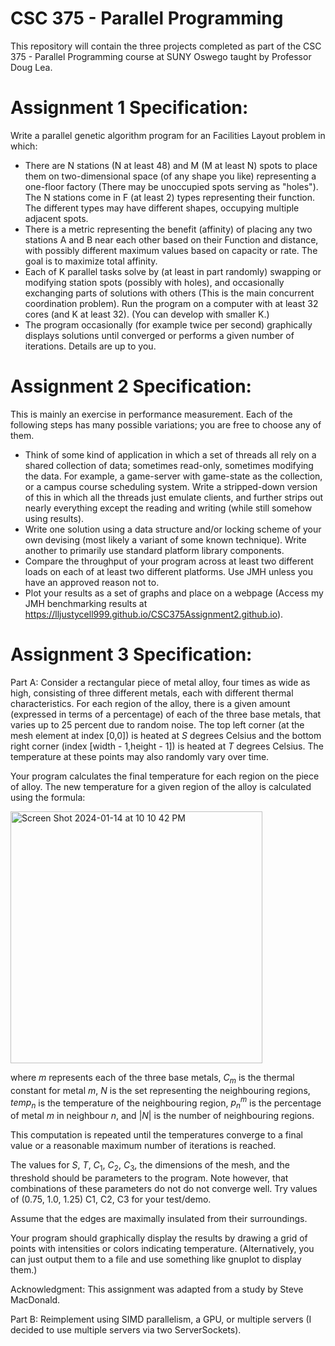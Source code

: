 # CSC 375 - Parallel Programming
This repository will contain the three projects completed as part of the CSC 375 - Parallel Programming course at SUNY Oswego taught by Professor Doug Lea.

# Assignment 1 Specification:
Write a parallel genetic algorithm program for an Facilities Layout problem in which:
* There are N stations (N at least 48) and M (M at least N) spots to place them on two-dimensional space (of any shape you like) representing a one-floor factory (There may be unoccupied spots serving as "holes"). The N stations come in F (at least 2) types representing their function. The different types may have different shapes, occupying multiple adjacent spots.
* There is a metric representing the benefit (affinity) of placing any two stations A and B near each other based on their Function and distance, with possibly different maximum values based on capacity or rate. The goal is to maximize total affinity.
* Each of K parallel tasks solve by (at least in part randomly) swapping or modifying station spots (possibly with holes), and occasionally exchanging parts of solutions with others (This is the main concurrent coordination problem). Run the program on a computer with at least 32 cores (and K at least 32). (You can develop with smaller K.)
* The program occasionally (for example twice per second) graphically displays solutions until converged or performs a given number of iterations. Details are up to you.

# Assignment 2 Specification:
This is mainly an exercise in performance measurement. Each of the following steps has many possible variations; you are free to choose any of them.
* Think of some kind of application in which a set of threads all rely on a shared collection of data; sometimes read-only, sometimes modifying the data. For example, a game-server with game-state as the collection, or a campus course scheduling system. Write a stripped-down version of this in which all the threads just emulate clients, and further strips out nearly everything except the reading and writing (while still somehow using results).
* Write one solution using a data structure and/or locking scheme of your own devising (most likely a variant of some known technique). Write another to primarily use standard platform library components.
* Compare the throughput of your program across at least two different loads on each of at least two different platforms. Use JMH unless you have an approved reason not to.
* Plot your results as a set of graphs and place on a webpage (Access my JMH benchmarking results at https://lljustycell999.github.io/CSC375Assignment2.github.io).

# Assignment 3 Specification:
Part A: Consider a rectangular piece of metal alloy, four times as wide as high, consisting of three different metals, each with different thermal characteristics. For each region of the alloy, there is a given amount (expressed in terms of a percentage) of each of the three base metals, that varies up to 25 percent due to random noise. The top left corner (at the mesh element at index [0,0]) is heated at $S$ degrees Celsius and the bottom right corner (index [width - 1,height - 1]) is heated at $T$ degrees Celsius. The temperature at these points may also randomly vary over time.

Your program calculates the final temperature for each region on the piece of alloy. The new temperature for a given region of the alloy is calculated using the formula:

<img align="center" width="403" alt="Screen Shot 2024-01-14 at 10 10 42 PM" src="https://github.com/lljustycell999/CSC375/assets/123667513/056240e0-1ada-43a8-a3f4-b849cdbb8e87">

where $m$ represents each of the three base metals, $C_m$ is the thermal constant for metal $m$, $N$ is the set representing the neighbouring regions, $temp_n$ is the temperature of the neighbouring region, $p^{m}_{n}$ is the percentage of metal $m$ in neighbour $n$, and $\vert N\vert$ is the number of neighbouring regions. 

This computation is repeated until the temperatures converge to a final value or a reasonable maximum number of iterations is reached.

The values for $S$, $T$, $C_1$, $C_2$, $C_3$, the dimensions of the mesh, and the threshold should be parameters to the program. Note however, that combinations of these parameters do not do not converge well. Try values of (0.75, 1.0, 1.25) C1, C2, C3 for your test/demo.

Assume that the edges are maximally insulated from their surroundings.

Your program should graphically display the results by drawing a grid of points with intensities or colors indicating temperature. (Alternatively, you can just output them to a file and use something like gnuplot to display them.)

Acknowledgment: This assignment was adapted from a study by Steve MacDonald.

Part B: Reimplement using SIMD parallelism, a GPU, or multiple servers (I decided to use multiple servers via two ServerSockets).
